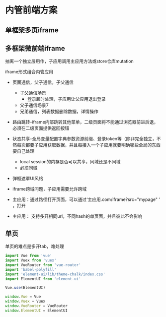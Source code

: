 # 内管前端方案

## 单框架多页iframe

## 多框架微前端iframe

抽离一个独立层用作，子应用调用主应用方法或store仓库mutation

​​iframe形式组合内管应用

- 页面通信，父子通信，子父通信
  - 子父通信场景
    - 登录超时处理，子应用让父应用退出登录
  - 父子通信场景7
  - 兄弟通信，列表数据删除数据，详情操作
- 路由跳转-iframe内部跳转其他菜单，二级页面将不能通过浏览器前进后退，必须在二级页面提供返回按钮
- 状态共享-全局变量配置字典参数资源前缀、登录token等（除非完全独立，不然每次都要子应用获取数据，并且每接入一个子应用就要明确哪些全局的东西要自己处理
  - local session的内存是否可以共享，同域还是不同域
  - 必须同域
- 弹框遮罩UI风格

- iframe跨域问题，子应用需要允许跨域
- 主应用：通过路径打开页面，可以通过‘主应用.com/iframe?src="mypage" ’ ，打开
- 主应用： 支持多开相同url，不同hash的单页面，并且彼此不会影响

## 单页

单页的难点是多开tab，难处理

```js
import Vue from 'vue'
import Vuex from 'vuex'
import VueRouter from 'vue-router'
import 'babel-polyfill'
import 'element-ui/lib/theme-chalk/index.css'
import ElementUI from 'element-ui'

Vue.use(ElementUI)

window.Vue = Vue
window.Vuex = Vuex
window.VueRouter = VueRouter
window.ElementUI = ElementUI
```

